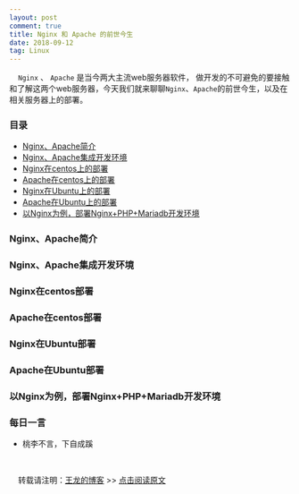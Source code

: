 ```yaml
---
layout: post
comment: true
title: Nginx 和 Apache 的前世今生
date: 2018-09-12
tag: Linux
---
```


&nbsp;&nbsp;&nbsp;&nbsp;`Nginx` 、 `Apache` 是当今两大主流web服务器软件， 做开发的不可避免的要接触和了解这两个web服务器，今天我们就来聊聊`Nginx`、`Apache`的前世今生，以及在相关服务器上的部署。

### 目录

* [Nginx、Apache简介](#brief-introduction)
* [Nginx、Apache集成开发环境](#inviroment)
* [Nginx在centos上的部署](#nginx-setup-on-centos)
* [Apache在centos上的部署](#apache-setup-on-centos)
* [Nginx在Ubuntu上的部署](#nginx-setup-on-ubuntu)
* [Apache在Ubuntu上的部署](#apache-setup-on-ubuntu)
* [以Nginx为例，部署Nginx+PHP+Mariadb开发环境](#nginx+php+mariadb)

### <a name="brief-introduction"></a>Nginx、Apache简介


### <a name="inviroment"></a>Nginx、Apache集成开发环境

### <a name="nginx-setup-on-centos"></a>Nginx在centos部署

### <a name="apache-setup-on-centos"></a>Apache在centos部署

### <a name="nginx-setup-on-ubuntu"></a>Nginx在Ubuntu部署

### <a name="apache-setup-on-ubuntu"></a>Apache在Ubuntu部署

### <a name="nginx+php+mariadb"></a>以Nginx为例，部署Nginx+PHP+Mariadb开发环境



###  每日一言

* 桃李不言，下自成蹊

<br>

&nbsp;&nbsp;&nbsp;&nbsp;转载请注明：[王龙的博客](http://wanglong.org.cn) >> [点击阅读原文](http://wanglong.org.cn/2018/09/Nginx_apache/)

